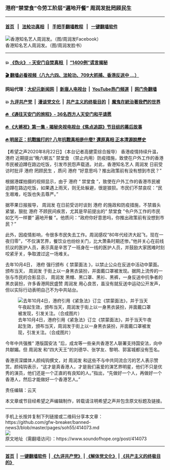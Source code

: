 ### 港府“禁堂食”令劳工阶层“遍地开餐”  周润发批罔顾民生
------------------------

#### [首页](https://github.com/gfw-breaker/banned-news3/blob/master/README.md) &nbsp;&nbsp;|&nbsp;&nbsp; [法轮功真相](https://github.com/begood0513/basic/blob/master/README.md)  &nbsp;&nbsp;|&nbsp;&nbsp; [手把手翻墙教程](https://github.com/gfw-breaker/guides/wiki)  &nbsp;&nbsp;|&nbsp;&nbsp; [一键翻墙软件](https://github.com/gfw-breaker/nogfw/blob/master/README.md)  



<div><img alt="香港知名艺人周润发。（图/周润发Facebook）" src="https://img.soundofhope.org/2020-08/20180131-121135_u6077_m375883_bced-1598087072392.jpg"/>
<br/><figcaption class="caption">
 香港知名艺人周润发。（图/周润发脸书）
</figcaption></div><hr/>

#### 💥 [《伪火》 - 天安门自焚真相 ](http://141.164.51.119:10000/videos/blog/weihuo.html)&nbsp; |&nbsp; [“1400例”谎言揭秘  ](http://141.164.51.119:10000/videos/blog/jiexi1400.html)

#### [ 🎬  翻墙必看视频（八九六四、法轮功、709大抓捕、香港反送中 ...）](https://github.com/gfw-breaker/links/blob/master/banned.md)

#### 网站代理：[大纪元新闻网](http://167.172.10.89:10080/gb/) &nbsp;|&nbsp; [新唐人电视台](http://167.172.10.89:8808/gb/)  &nbsp;|&nbsp; [YouTube热门频道](http://158.247.203.241/youtube.html) &nbsp;|&nbsp; [网门免翻墙](http://158.247.203.241:11000/show.aspx?name=ogHome)

#### 💥 [九评共产党](http://141.164.51.119:10000/videos/res/jiuping/)&nbsp; |&nbsp; [漫谈党文化](http://141.164.51.119:10000/videos/res/mtdwh/)&nbsp; |&nbsp; [共产主义的终极目的](http://141.164.51.119:10000/videos/res/zjmd/)&nbsp; |&nbsp; [魔鬼在統治著我們的世界](http://141.164.51.119:10000/videos/res/TheSpecter/)  

#### [ 🔥  《通往天安门的旅程》- 36名西方人天安门和平请愿](http://141.164.51.119:10000/videos/news/../legend/index.html)

#### [ 🔥  《大裤衩》第一集 - 揭秘央视电视台《焦点追踪》节目组的幕后故事](http://141.164.51.119:10000/videos/news/../res/big-shorts/index.html)

#### [ 🔥  明居正：抗戰誰打的? 八年抗戰真相是什麼? 還原真相 正本清源說歷史](http://141.164.51.119:10000/videos/news/mjz01.html)

<div><div class="Content__Wrapper sc-1bvya0-0 grZQxZ">
 <p class="meta-top">
  <span class="meta">
   【希望之声2020年8月22日】（本台记者高健雯综合报导）
  </span>
  香港疫情持续升温，
  <ok href="/term/23060">
   港府
  </ok>
  近期提出“晚六朝五”
  <ok href="/term/357271">
   禁堂食
  </ok>
  （禁止内用）防疫措施，致使在户外工作的香港市民被迫蹲在路边吃饭，引发市民怨声载道。对此，香港知名艺人
  <ok href="/term/7968">
   周润发
  </ok>
  日前受访时批评
  <ok href="/term/23060">
   港府
  </ok>
  <ok href="/term/357277">
   罔顾民生
  </ok>
  ，质问
  <ok href="/term/23060">
   港府
  </ok>
  “好意思吗？推出政策前有没有想到市民？”
 </p>
 <p>
  根据港媒拍摄的视频显示，由于
  <ok href="/term/23060">
   港府
  </ok>
  “
  <ok href="/term/357271">
   禁堂食
  </ok>
  ”，致使在户外工作的香港市民被迫蹲在路边吃饭，如果遇上雨天，则无处躲避，很是狼狈。市民们不禁哀叹：“民生艰难，吃饭也失去尊严。”
 </p>
 <div class="AD_Embed__Wrap-sc-1xslmin-0 igMuqX module desktop">
  <div>
  </div>
 </div>
 <p>
  据苹果日报报导，
  <ok href="/term/7968">
   周润发
  </ok>
  在日前受访时谈到
  <ok href="/term/23060">
   港府
  </ok>
  的施政和防疫措施，不禁眉头紧皱，狠批
  <ok href="/term/23060">
   港府
  </ok>
  不顾民间疾苦，尤其是早前提出的“
  <ok href="/term/357271">
   禁堂食
  </ok>
  ”令户外工作的市民如乞丐一样要“
  <ok href="/term/357274">
   遍地开餐
  </ok>
  ”。他质问：“政府你好意思吗，你推出政策前有没想到市民？”
 </p>
 <p>
  此外，因疫情影响，令很多市民失去工作。周润感叹“80年代经济大起飞，现在一夜归零”，“不仅演艺界，餐饮业也纷纷关门，比大萧条时期还惨。”他并关心在前线抗议的医护人员，表示真是辛苦了一班身在一线的医护人员，并鼓励大家困难时刻咬紧牙关，争取渡过这一场难关。
 </p>
 <p>
  去年10月4日，
  <ok href="/term/23060">
   港府
  </ok>
  强行颁布《
  <ok href="/term/172019">
   禁蒙面法
  </ok>
  》，以禁止公众在反送中活动中蒙面。颁布当天，
  <ok href="/term/7968">
   周润发
  </ok>
  于街上以一身黑衣装扮，并面戴口罩被发现。据网上流传的一张与市民的合影显示，
  <ok href="/term/7968">
   周润发
  </ok>
  黑帽、黑口罩、黑衫、黑裤，一身反送中抗争者的黑衣装扮，许多香港网民盛赞
  <ok href="/term/7968">
   周润发
  </ok>
  用心良苦，虽没有就反送中运动公开发声，但以实际行动表明自己不为中共站台。
 </p>
 <figure class="OImage__StyledFigure-sc-1lfley0-0 hHSfVg">
  <img alt="去年10月4日，港府引用《紧急法》订立《禁蒙面法》，并于当天午夜起生效，颁布当天，周润发于街上以一身黑衣装扮，并面戴口罩被发现，引发关注。（合成图片）" src="https://img.soundofhope.org/2020-08/826651_s-800x450-600x338-1598085689031.jpg"/>
  <br/><figcaption>
   去年10月4日，港府引用《紧急法》订立《禁蒙面法》，并于当天午夜起生效，颁布当天，周润发于街上以一身黑衣装扮，并面戴口罩被发现，引发关注。（合成图片）
  </figcaption>
 </figure>
 <p>
  今年中共强推“
  <ok href="/term/289951">
   港版国安法
  </ok>
  ”后，成龙等一些亲共香港艺人联署支持国安法，向中共献媚。但
  <ok href="/term/7968">
   周润发
  </ok>
  和“四大天王”的刘德华、张学友、黎明、郭富城都没有签名。
 </p>
 <p>
  香港资深媒体人颜纯钩撰文，对
  <ok href="/term/7968">
   周润发
  </ok>
  和这些不与中共同流合污的艺人表示赞赏。颜纯钩表示，“这才是真香港人，才是我们喜爱的演艺界明星，他们不只是优秀的演员，他们还是一个正直的有良知的人。”指出，“先做好一个人，再做好一个香港人，然后才能做好一个香港艺人。”
 </p>
 <p class="meta-btm">
  责任编辑：云天
 </p>
 <p class="meta-btm">
  本文章或节目经希望之声编辑制作，转载请注明希望之声并包含原文标题及链接。
 </p>
</div>
</div>
<hr/>
手机上长按并复制下列链接或二维码分享本文章：<br/>
https://github.com/gfw-breaker/banned-news3/blob/master/pages/soh55/414073.md <br/>
<a href='https://github.com/gfw-breaker/banned-news3/blob/master/pages/soh55/414073.md'><img src='https://github.com/gfw-breaker/banned-news3/blob/master/pages/soh55/414073.md.png'/></a> <br/>
原文地址（需翻墙访问）：https://www.soundofhope.org/post/414073


------------------------
#### [首页](https://github.com/gfw-breaker/banned-news3/blob/master/README.md) &nbsp;|&nbsp; [一键翻墙软件](https://github.com/gfw-breaker/nogfw/blob/master/README.md) &nbsp;| [《九评共产党》](https://github.com/gfw-breaker/9ping.md/blob/master/README.md#九评之一评共产党是什么) | [《解体党文化》](https://github.com/gfw-breaker/jtdwh.md/blob/master/README.md) | [《共产主义的终极目的》](https://github.com/gfw-breaker/gczydzjmd.md/blob/master/README.md)


<img src='http://gfw-breaker.win/banned-news3/pages/soh55/414073.md' width='0px' height='0px'/>